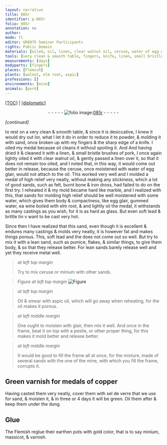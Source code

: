 ```yaml
---
layout: narrative
title: 085r
identifier: p-085r
folio: 085r
annotation: no
author:
mode: tl
editor: GR8975 Seminar Participants
rights: Public Domain
materials: [oiled, oil, linen, clear walnut oil, ceruse, water of egg glair, felt, burnt bone, iron dross, marble, water, egg glair, gummed water, wine boiled with elm root, glass, soft lead, brittle tin, lean sand, pumice, flakes, lean sands, metal, minium, Oil, aspic oil, glair, the one of the mine, Green varnish, copper, sel de verre, dung, Glue, earthen, massicot, varnish]
tools: [very clean & smooth table, fingers, knife, linen, small bristle brushes of pork, mold, frame, pestle, earthen pots]
measurements: [days]
bodyparts: [fingers]
places: [Flemish]
plants: [walnut, elm root, aspic]
professions: []
environments: [mine]
animals: [pork]
---
```


 <p><a href="{{ site.baseurl }}/translation/">[TOC]</a> | <a href="{{ site.baseurl }}/texts/p-085r_tc/" target="_blank">[diplomatic]</a></p><div class="folio" align="center">- - - - - <a href="http://gallica.bnf.fr/ark:/12148/btv1b10500001g/f175.image" target="_blank"><img src="https://cu-mkp.github.io/2017-workshop-edition/assets/photo-icon.png" alt="folio image: " style="display:inline-block; margin-bottom:-3px;"/>085r</a> - - - - - </div>  
 
*[continued]*
  
to rest on a <span class="tl">very clean & smooth table</span>, & since it is desiccative, I knew it would dry out <span class="del">lor</span>, what I let it do in order to reduce it to powder, & molding it with sand, once broken up with my <span class="tl"><span class="bp">fingers</span></span> & the sharp edge of a <span class="tl">knife</span>. I <span class="m">oiled</span> my medal because <span class="m">oil</span> cleans it without spoiling it. <span class="del">And</span> And having dried it & cleaned it with a <span class="tl"><span class="m">linen</span></span>, & <span class="tl">small bristle brushes of <span class="al">pork</span></span>, I once again lightly <span class="m">oiled</span> it with <span class="m">clear <span class="pa">walnut</span> oil</span>, & gently passed a <span class="tl"><span class="m">linen</span></span> over it, so that it does not remain too <span class="m">oiled</span>, and I noted that, in this way, it would come out better in release, because the <span class="m">ceruse</span>, once moistened with <span class="m">water of egg glair</span>, would not attach to the <span class="m">oil</span>. This worked very well and I molded a medal of high relief very neatly, without making any stickiness, which a lot of good sands, such as <span class="m">felt</span>, <span class="m">burnt bone</span> & <span class="m">iron dross</span>, had failed to do on the first try. I reheated it & my <span class="tl">mold</span> became hard like <span class="m">marble</span>, and I realized with this, that sands for molding high relief should be well moistened with some <span class="m">water</span>, which gives them body & compactness, like <span class="m">egg glair</span>, <span class="m">gummed water</span>, <span class="del">ea</span> <span class="m">wine boiled with <span class="pa">elm root</span></span>, & and lightly <span class="m">oil</span> the medal, it withstands as many castings as you wish, for it is as hard as <span class="m">glass</span>. But even <span class="m">soft lead</span> & <span class="m">brittle tin</span> <span class="del">v</span> want to be cast very hot.
 
Since then I have realized that this sand, even though it is excellent & endures many castings & molds very neatly, it is however fat and makes things porous. This, <span class="m">soft lead</span> <span class="del">and the</span> does not come out so well. But try to mix it with a <span class="m">lean sand</span>, such as <span class="m">pumice</span>, <span class="m">flakes</span>, & similar things, to give them body, & so that they release better. For <span class="m">lean sands</span> barely release well and yet they receive <span class="m">metal</span> well.
 
> *at left top margin*
> 
> 
>   Try to mix <span class="m">ceruse</span> or <span class="m">minium</span> with other sands.
 
> *Figure*
> *at left top margin*
> <a href="" target="_blank"><img src="https://cu-mkp.github.io/GR8975-edition/assets/photo-icon.png" alt="Figure" style="display:inline-block; margin-bottom:-3px;"/></a>
 
> *at left top margin*
> 
> 
>   <span class="m">Oil</span> & smear with <span class="m"><span class="pa">aspic</span> oil</span>, which will go away when reheating, for the <span class="m">oil</span> makes it porous.
 
> *at left middle margin*
> 
> 
>   One ought to moisten with <span class="m">glair</span>, then mix it well. And once in the <span class="tl">frame</span>, beat it on top with a <span class="tl">pestle</span>, or other proper thing, for this makes it mold better and release better. 
 
> *at left middle margin*
> 
> 
>   It would be good to fill the <span class="tl">frame</span> all at once, for the mixture, made of several sands with <span class="m">the one of the <span class="env">mine</span></span>, with which you fill the <span class="tl">frame</span>, corrupts it.
 
 
  

## <span class="m">Green varnish</span> for medals of <span class="m">copper</span>

 
Having casted them very neatly, cover them with <span class="m">sel de verre</span> that we use for sand, & moisten it, & in three or 4 <span class="ms"><span class="tmp">days</span></span> it will be green. Oil them after & keep them under the <span class="m">dung</span>.
 
 
  

## <span class="m">Glue</span>

 
The <span class="pl">Flemish</span> reglue their <span class="tl"><span class="m">earthen</span> pots</span> with gold color, that is to say <span class="m">minium</span>, <span class="m">massicot</span>, & <span class="m">varnish</span>. 
 
 